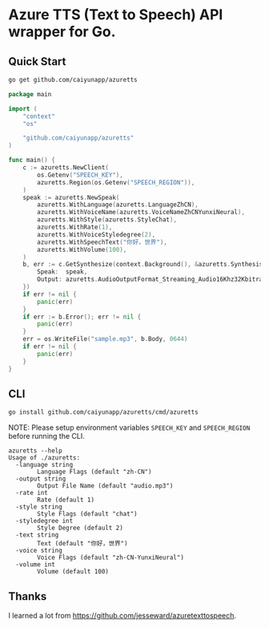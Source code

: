 # Azure TTS (Text to Speech) API wrapper for Go.

## Quick Start

```bash
go get github.com/caiyunapp/azuretts
```

```go
package main

import (
	"context"
	"os"

	"github.com/caiyunapp/azuretts"
)

func main() {
	c := azuretts.NewClient(
		os.Getenv("SPEECH_KEY"),
		azuretts.Region(os.Getenv("SPEECH_REGION")),
	)
	speak := azuretts.NewSpeak(
		azuretts.WithLanguage(azuretts.LanguageZhCN),
		azuretts.WithVoiceName(azuretts.VoiceNameZhCNYunxiNeural),
		azuretts.WithStyle(azuretts.StyleChat),
		azuretts.WithRate(1),
		azuretts.WithVoiceStyledegree(2),
		azuretts.WithSpeechText("你好，世界"),
		azuretts.WithVolume(100),
	)
	b, err := c.GetSynthesize(context.Background(), &azuretts.SynthesisRequest{
		Speak:  speak,
		Output: azuretts.AudioOutputFormat_Streaming_Audio16Khz32KbitrateMonoMp3,
	})
	if err != nil {
		panic(err)
	}
	if err := b.Error(); err != nil {
		panic(err)
	}
	err = os.WriteFile("sample.mp3", b.Body, 0644)
	if err != nil {
		panic(err)
	}
}
```

## CLI

```bash
go install github.com/caiyunapp/azuretts/cmd/azuretts
```

NOTE: Please setup environment variables `SPEECH_KEY` and `SPEECH_REGION` before
running the CLI.

```console
azuretts --help
Usage of ./azuretts:
  -language string
        Language Flags (default "zh-CN")
  -output string
        Output File Name (default "audio.mp3")
  -rate int
        Rate (default 1)
  -style string
        Style Flags (default "chat")
  -styledegree int
        Style Degree (default 2)
  -text string
        Text (default "你好，世界")
  -voice string
        Voice Flags (default "zh-CN-YunxiNeural")
  -volume int
        Volume (default 100)
```

## Thanks

I learned a lot from <https://github.com/jesseward/azuretexttospeech>.
